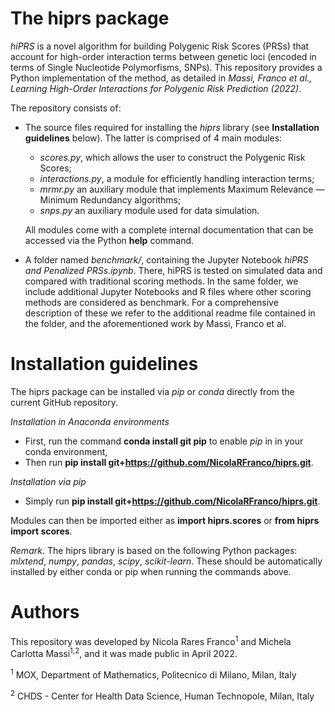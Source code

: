 # The hiprs package
*hiPRS* is a novel algorithm for building Polygenic Risk Scores (PRSs) that account for high-order interaction terms between genetic loci (encoded in terms of Single Nucleotide Polymorfisms, SNPs). This repository provides a Python implementation of the method, as detailed in *Massi, Franco et al., Learning High-Order Interactions for Polygenic Risk Prediction (2022)*.

The repository consists of:
- The source files required for installing the *hiprs* library (see **Installation guidelines** below). The latter is comprised of 4 main modules: 
    - *scores.py*, which allows the user to construct the Polygenic Risk Scores; 
    - *interactions.py*, a module for efficiently handling interaction terms; 
    - *mrmr.py* an auxiliary module that implements Maximum Relevance — Minimum Redundancy algorithms; 
    - *snps.py* an auxiliary module used for data simulation. 
    
  All modules come with a complete internal documentation that can be accessed via the Python **help** command.
- A folder named *benchmark/*, containing the Jupyter Notebook *hiPRS and Penalized PRSs.ipynb*. There, hiPRS is tested on simulated data and compared with traditional scoring methods. In the same folder, we include additional Jupyter Notebooks and R files where other scoring methods are considered as benchmark. For a comprehensive description of these we refer to the additional readme file contained in the folder, and the aforementioned work by Massi, Franco et al.


# Installation guidelines
The hiprs package can be installed via *pip* or *conda* directly from the current GitHub repository.

*Installation in Anaconda environments*
- First, run the command **conda install git pip** to enable *pip* in in your conda environment,
- Then run **pip install git+https://github.com/NicolaRFranco/hiprs.git**.

*Installation via pip*
- Simply run **pip install git+https://github.com/NicolaRFranco/hiprs.git**.

Modules can then be imported either as **import hiprs.scores** or **from hiprs import scores**.

*Remark*. The hiprs library is based on the following Python packages: *mlxtend*, *numpy*, *pandas*, *scipy*, *scikit-learn*. These should be automatically installed by either conda or pip when running the commands above.


# Authors
This repository was developed by Nicola Rares Franco<sup>1</sup> and Michela Carlotta Massi<sup>1,2</sup>, and it was made public in April 2022.

<sup>1</sup> MOX, Department of Mathematics, Politecnico di Milano, Milan, Italy

<sup>2</sup> CHDS - Center for Health Data Science, Human Technopole, Milan, Italy
